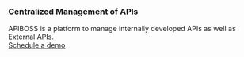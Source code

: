 ### Centralized Management of APIs

<div class="apiboss-carousel-text">
APIBOSS is a platform to manage internally developed APIs as well as External APIs.
</div>

<div markdown="1">
<div class="apiboss-schedule-button" markdown="1">
<a href="/company/product-inquiries">Schedule a demo</a>
</div>
</div>